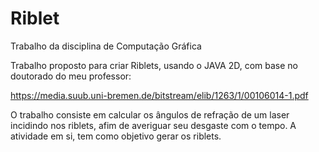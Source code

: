 # Riblet
Trabalho da disciplina de Computação Gráfica

Trabalho proposto para criar Riblets, usando o JAVA 2D, com base no doutorado do meu professor:

https://media.suub.uni-bremen.de/bitstream/elib/1263/1/00106014-1.pdf

O trabalho consiste em calcular os ângulos de refração de um laser incidindo nos riblets, afim de averiguar seu desgaste com o tempo.
A atividade em si, tem como objetivo gerar os riblets.
